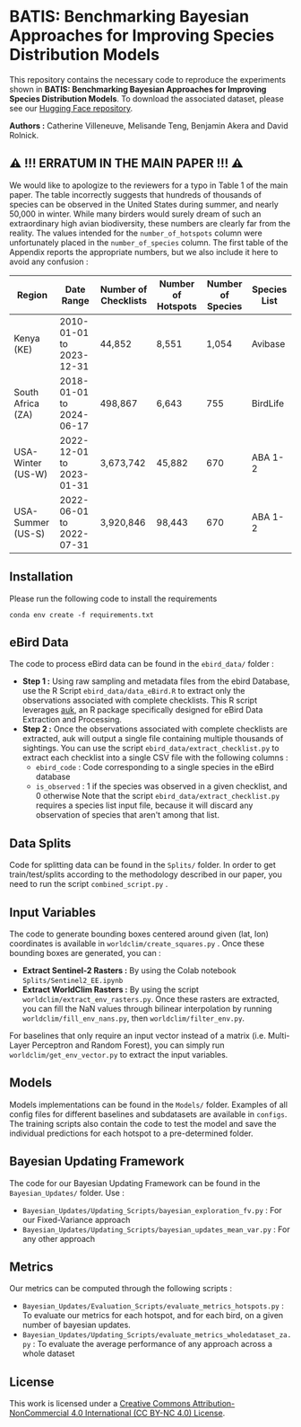 # BATIS: Benchmarking Bayesian Approaches for Improving Species Distribution Models

This repository contains the necessary code to reproduce the experiments shown in **BATIS: Benchmarking Bayesian Approaches for Improving Species Distribution Models**. To download the associated dataset, please see our [Hugging Face repository](https://huggingface.co/datasets/cathv/batis_benchmark_2025). 

**Authors :** Catherine Villeneuve, Melisande Teng, Benjamin Akera and David Rolnick.

## ⚠️ !!! ERRATUM IN THE MAIN PAPER !!! ⚠️

We would like to apologize to the reviewers for a typo in Table 1 of the main paper. The table incorrectly suggests that hundreds of thousands of species can be observed in the United States during summer, and nearly 50,000 in winter. While many birders would surely dream of such an extraordinary high avian biodiversity, these numbers are clearly far from the reality. The values intended for the `number_of_hotspots` column were unfortunately placed in the `number_of_species` column. The first table of the Appendix reports the appropriate numbers, but we also include it here to avoid any confusion : 

| **Region**           | **Date Range**              | **Number of Checklists** | **Number of Hotspots** | **Number of Species** | **Species List** |
|----------------------|-----------------------------|---------------------------|-------------------------|------------------------|------------------|
| Kenya (KE)           | 2010-01-01 to 2023-12-31    | 44,852                    | 8,551                   | 1,054                  | Avibase          |
| South Africa (ZA)    | 2018-01-01 to 2024-06-17    | 498,867                   | 6,643                   | 755                    | BirdLife         |
| USA-Winter (US-W)    | 2022-12-01 to 2023-01-31    | 3,673,742                 | 45,882                  | 670                    | ABA 1-2          |
| USA-Summer (US-S)    | 2022-06-01 to 2022-07-31    | 3,920,846                 | 98,443                  | 670                    | ABA 1-2          |

## Installation

Please run the following code to install the requirements

```
conda env create -f requirements.txt
```

## eBird Data

The code to process eBird data can be found in the `ebird_data/` folder :
* **Step 1 :** Using raw sampling and metadata files from the ebird Database, use the R Script `ebird_data/data_eBird.R` to extract only the observations associated with complete checklists. This R script leverages [auk](https://cornelllabofornithology.github.io/auk/), an R package specifically designed for eBird Data Extraction and Processing. 
* **Step 2 :** Once the observations associated with complete checklists are extracted, auk will output a single file containing multiple thousands of sightings. You can use the script `ebird_data/extract_checklist.py` to extract each checklist into a single CSV file with the following columns :
  * `ebird_code` : Code corresponding to a single species in the eBird database
  * `is_observed` : 1 if the species was observed in a given checklist, and 0 otherwise
Note that the script `ebird_data/extract_checklist.py` requires a species list input file, because it will discard any observation of species that aren't among that list. 

## Data Splits

Code for splitting data can be found in the `Splits/` folder. In order to get train/test/splits according to the methodology described in our paper, you need to run the script `combined_script.py` . 

## Input Variables

The code to generate bounding boxes centered around given (lat, lon) coordinates is available in `worldclim/create_squares.py` . Once these bounding boxes are generated, you can : 
* **Extract Sentinel-2 Rasters :** By using the Colab notebook `Splits/Sentinel2_EE.ipynb`
* **Extract WorldClim Rasters :** By using the script `worldclim/extract_env_rasters.py`. Once these rasters are extracted, you can fill the NaN values through bilinear interpolation by running `worldclim/fill_env_nans.py`, then `worldclim/filter_env.py`.

For baselines that only require an input vector instead of a matrix (i.e. Multi-Layer Perceptron and Random Forest), you can simply run `worldclim/get_env_vector.py` to extract the input variables. 

## Models

Models implementations can be found in the `Models/` folder. Examples of all config files for different baselines and subdatasets are available in `configs`. The training scripts also contain the code to test the model and save the individual predictions for each hotspot to a pre-determined folder. 

## Bayesian Updating Framework 

The code for our Bayesian Updating Framework can be found in the `Bayesian_Updates/` folder. Use : 
* `Bayesian_Updates/Updating_Scripts/bayesian_exploration_fv.py` : For our Fixed-Variance approach
* `Bayesian_Updates/Updating_Scripts/bayesian_updates_mean_var.py` : For any other approach

## Metrics

Our metrics can be computed through the following scripts : 
* `Bayesian_Updates/Evaluation_Scripts/evaluate_metrics_hotspots.py` : To evaluate our metrics for each hotspot, and for each bird, on a given number of bayesian updates.
* `Bayesian_Updates/Updating_Scripts/evaluate_metrics_wholedataset_za.py` : To evaluate the average performance of any approach across a whole dataset

## License 

This work is licensed under a
[Creative Commons Attribution-NonCommercial 4.0 International (CC BY-NC 4.0) License](https://creativecommons.org/licenses/by-nc/4.0/).


